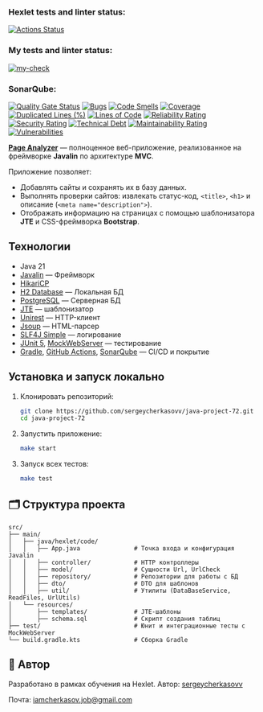 ### Hexlet tests and linter status:
[![Actions Status](https://github.com/sergeycherkasovv/java-project-72/actions/workflows/hexlet-check.yml/badge.svg)](https://github.com/sergeycherkasovv/java-project-72/actions)

### My tests and linter status:
[![my-check](https://github.com/sergeycherkasovv/java-project-72/actions/workflows/blank.yml/badge.svg)](https://github.com/sergeycherkasovv/java-project-72/actions/workflows/blank.yml)

### SonarQube:
[![Quality Gate Status](https://sonarcloud.io/api/project_badges/measure?project=sergeycherkasovv_java-project-72&metric=alert_status)](https://sonarcloud.io/summary/new_code?id=sergeycherkasovv_java-project-72)
[![Bugs](https://sonarcloud.io/api/project_badges/measure?project=sergeycherkasovv_java-project-72&metric=bugs)](https://sonarcloud.io/summary/new_code?id=sergeycherkasovv_java-project-72)
[![Code Smells](https://sonarcloud.io/api/project_badges/measure?project=sergeycherkasovv_java-project-72&metric=code_smells)](https://sonarcloud.io/summary/new_code?id=sergeycherkasovv_java-project-72)
[![Coverage](https://sonarcloud.io/api/project_badges/measure?project=sergeycherkasovv_java-project-72&metric=coverage)](https://sonarcloud.io/summary/new_code?id=sergeycherkasovv_java-project-72)
[![Duplicated Lines (%)](https://sonarcloud.io/api/project_badges/measure?project=sergeycherkasovv_java-project-72&metric=duplicated_lines_density)](https://sonarcloud.io/summary/new_code?id=sergeycherkasovv_java-project-72)
[![Lines of Code](https://sonarcloud.io/api/project_badges/measure?project=sergeycherkasovv_java-project-72&metric=ncloc)](https://sonarcloud.io/summary/new_code?id=sergeycherkasovv_java-project-72)
[![Reliability Rating](https://sonarcloud.io/api/project_badges/measure?project=sergeycherkasovv_java-project-72&metric=reliability_rating)](https://sonarcloud.io/summary/new_code?id=sergeycherkasovv_java-project-72)
[![Security Rating](https://sonarcloud.io/api/project_badges/measure?project=sergeycherkasovv_java-project-72&metric=security_rating)](https://sonarcloud.io/summary/new_code?id=sergeycherkasovv_java-project-72)
[![Technical Debt](https://sonarcloud.io/api/project_badges/measure?project=sergeycherkasovv_java-project-72&metric=sqale_index)](https://sonarcloud.io/summary/new_code?id=sergeycherkasovv_java-project-72)
[![Maintainability Rating](https://sonarcloud.io/api/project_badges/measure?project=sergeycherkasovv_java-project-72&metric=sqale_rating)](https://sonarcloud.io/summary/new_code?id=sergeycherkasovv_java-project-72)
[![Vulnerabilities](https://sonarcloud.io/api/project_badges/measure?project=sergeycherkasovv_java-project-72&metric=vulnerabilities)](https://sonarcloud.io/summary/new_code?id=sergeycherkasovv_java-project-72)

**[Page Analyzer](https://java-project-72-27yt.onrender.com)** — полноценное веб-приложение, 
реализованное на фреймворке **Javalin** по архитектуре **MVC**.

Приложение позволяет:
- Добавлять сайты и сохранять их в базу данных.
- Выполнять проверки сайтов: извлекать статус-код, `<title>`, `<h1>` и описание (`<meta name="description">`).
- Отображать информацию на страницах с помощью шаблонизатора **JTE** и CSS-фреймворка **Bootstrap**.

## Технологии
- Java 21  
- [Javalin](https://javalin.io) — Фреймворк  
- [HikariCP](https://github.com/brettwooldridge/HikariCP) 
- [H2 Database](https://www.h2database.com) — Локальная БД
- [PostgreSQL](https://www.postgresql.org/) — Серверная БД
- [JTE](https://jte.gg) — шаблонизатор  
- [Unirest](https://kong.github.io/unirest-java/) — HTTP-клиент  
- [Jsoup](https://jsoup.org) — HTML-парсер  
- [SLF4J Simple](https://www.slf4j.org/) — логирование  
- [JUnit 5](https://junit.org/junit5/), 
  [MockWebServer](https://github.com/square/okhttp/tree/master/mockwebserver) — тестирование  
- [Gradle](https://gradle.org/), 
  [GitHub Actions](https://github.com/features/actions),
  [SonarQube](https://www.sonarsource.com/) — CI/CD и покрытие

## Установка и запуск локально
1. Клонировать репозиторий:  
   ```bash
   git clone https://github.com/sergeycherkasovv/java-project-72.git
   cd java-project-72
    ``` 
2. Запустить приложение:
    ```bash
    make start
   ```
3. Запуск всех тестов:
    ``` bash
    make test
   ```
   
## 🗂 Структура проекта
    src/
    ├── main/
    │   ├── java/hexlet/code/
    │   │   ├── App.java               # Точка входа и конфигурация Javalin
    │   │   ├── controller/            # HTTP контроллеры
    │   │   ├── model/                 # Сущности Url, UrlCheck
    │   │   ├── repository/            # Репозитории для работы с БД
    │   │   ├── dto/                   # DTO для шаблонов
    │   │   ├── util/                  # Утилиты (DataBaseService, ReadFiles, UrlUtils)
    │   └── resources/
    │       ├── templates/             # JTE-шаблоны
    │       ├── schema.sql             # Скрипт создания таблиц
    ├── test/                          # Юнит и интеграционные тесты c MockWebServer
    └── build.gradle.kts               # Сборка Gradle

## 📮 Автор
Разработано в рамках обучения на Hexlet.
Автор: [sergeycherkasovv](https://github.com/sergeycherkasovv)

Почта: iamcherkasov.job@gmail.com
